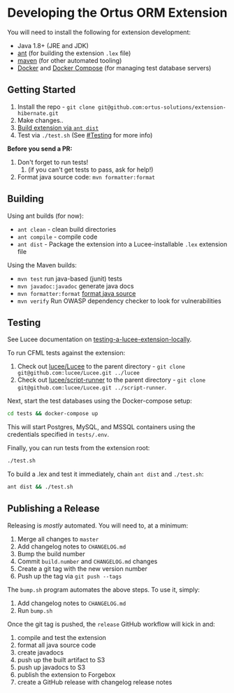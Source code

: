 # Developing the Ortus ORM Extension

You will need to install the following for extension development:

* Java 1.8+ (JRE and JDK)
* [ant](https://www.osradar.com/install-apache-ant-ubuntu-20-04/) (for building the extension `.lex` file)
* [maven](https://linuxize.com/post/how-to-install-apache-maven-on-ubuntu-20-04/) (for other automated tooling)
* [Docker](https://docs.docker.com/engine/install/) and [Docker Compose](https://docs.docker.com/compose/install/) (for managing test database servers)

## Getting Started

1. Install the repo - `git clone git@github.com:ortus-solutions/extension-hibernate.git`
2. Make changes..
3. [Build extension via `ant dist`](#building)
4. Test via `./test.sh` (See [#Testing](#testing) for more info)

**Before you send a PR:**

1. Don't forget to run tests!
   1. (if you can't get tests to pass, ask for help!)
2. Format java source code: `mvn formatter:format`

## Building

Using ant builds (for now):

* `ant clean` - clean build directories
* `ant compile` - compile code
* `ant dist` - Package the extension into a Lucee-installable `.lex` extension file

Using the Maven builds:

* `mvn test` run java-based (junit) tests
* `mvn javadoc:javadoc` generate java docs
* `mvn formatter:format` [format java source](https://code.revelc.net/formatter-maven-plugin/usage.html)
* `mvn verify` Run OWASP dependency checker to look for vulnerabilities

## Testing

See Lucee documentation on [testing-a-lucee-extension-locally](https://docs.lucee.org/guides/working-with-source/building-and-testing-extensions.html#testing-a-lucee-extension-locally).

To run CFML tests against the extension:

1. Check out [lucee/Lucee](https://github.com/lucee/lucee) to the parent directory - `git clone git@github.com:lucee/Lucee.git ../lucee`
2. Check out [lucee/script-runner](https://github.com/lucee/script-runner) to the parent directory - `git clone git@github.com:lucee/Lucee.git ../script-runner`.

Next, start the test databases using the Docker-compose setup:

```bash
cd tests && docker-compose up
```

This will start Postgres, MySQL, and MSSQL containers using the credentials specified in `tests/.env`.

Finally, you can run tests from the extension root:

```bash
./test.sh
```

To build a .lex and test it immediately, chain `ant dist` and `./test.sh`:

```bash
ant dist && ./test.sh
```

## Publishing a Release

Releasing is *mostly* automated. You will need to, at a minimum:

1. Merge all changes to `master`
2. Add changelog notes to `CHANGELOG.md`
3. Bump the build number
4. Commit `build.number` and `CHANGELOG.md` changes
5. Create a git tag with the new version number
6. Push up the tag via `git push --tags`

The `bump.sh` program automates the above steps. To use it, simply:

1. Add changelog notes to `CHANGELOG.md`
2. Run `bump.sh`

Once the git tag is pushed, the `release` GitHub workflow will kick in and:

1. compile and test the extension
2. format all java source code
3. create javadocs
4. push up the built artifact to S3
5. push up javadocs to S3
6. publish the extension to Forgebox
7. create a GitHub release with changelog release notes